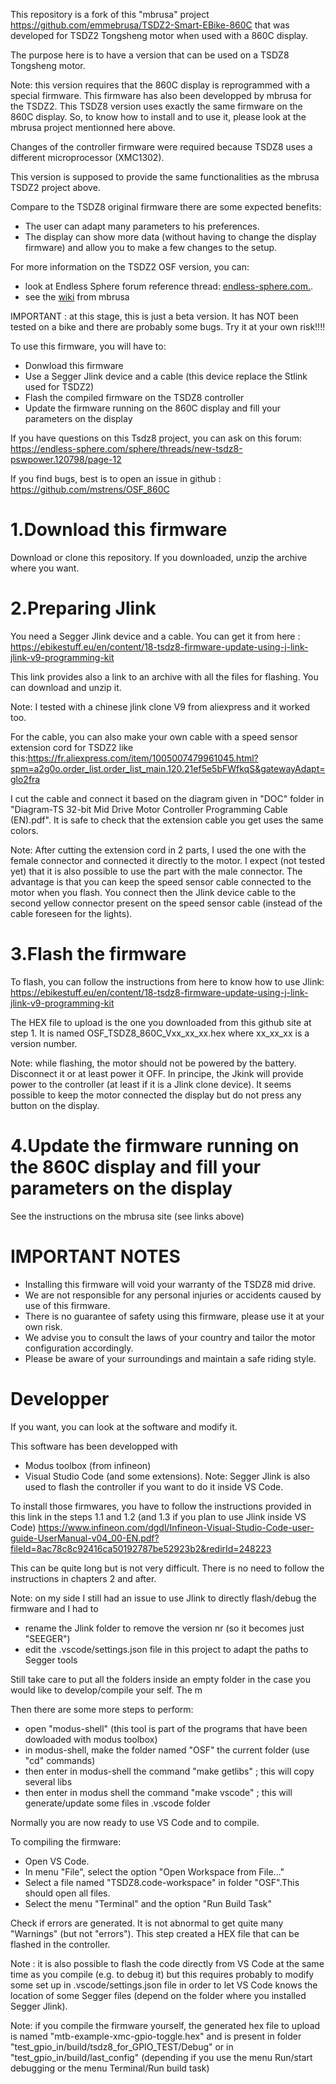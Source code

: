 
This repository is a fork of this "mbrusa" project https://github.com/emmebrusa/TSDZ2-Smart-EBike-860C that was developed for TSDZ2 Tongsheng motor when used with a 860C display.

The purpose here is to have a version that can be used on a TSDZ8 Tongsheng motor.


Note: this version requires that the 860C display is reprogrammed with a special firmware. This firmware has also been developped by mbrusa for the TSDZ2. This TSDZ8 version uses exactly the same firmware on the 860C display. So, to know how to install and to use it, please look at the mbrusa project mentionned here above. 


Changes of the controller firmware were required because TSDZ8 uses a different microprocessor (XMC1302).

This version is supposed to provide the same functionalities as the mbrusa TSDZ2 project above.


Compare to the TSDZ8 original firmware there are some expected benefits:
* The user can adapt many parameters to his preferences.
* The display can show more data (without having to change the display firmware) and allow you to make a few changes to the setup.

For more information on the TSDZ2 OSF version, you can: 
* look at Endless Sphere forum reference thread: [endless-sphere.com.](https://endless-sphere.com/forums/viewtopic.php?f=30&t=110682).
* see the [wiki](https://github.com/emmebrusa/TSDZ2-Smart-EBike-860C/wiki) from mbrusa

IMPORTANT : at this stage, this is just a beta version. It has NOT been tested on a bike and there are probably some bugs.
Try it at your own risk!!!!


To use this firmware, you will have to:

* Donwload this firmware
* Use a Segger Jlink device and a cable (this device replace the Stlink used for TSDZ2)
* Flash the compiled firmware on the TSDZ8 controller
* Update the firmware running on the 860C display and fill your parameters on the display

If you have questions on this Tsdz8 project, you can ask on this forum:
https://endless-sphere.com/sphere/threads/new-tsdz8-pswpower.120798/page-12

If you find bugs, best is to open an issue in github : https://github.com/mstrens/OSF_860C


# 1.Download this firmware

Download or clone this repository. 
If you downloaded, unzip the archive where you want.

# 2.Preparing Jlink

You need a Segger Jlink device and a cable.
You can get it from here : https://ebikestuff.eu/en/content/18-tsdz8-firmware-update-using-j-link-jlink-v9-programming-kit

This link provides also a link to an archive with all the files for flashing. You can download and unzip it.

Note: I tested with a chinese jlink clone V9 from aliexpress and it worked too.

For the cable, you can also make your own cable with a speed sensor extension cord for TSDZ2 like this:https://fr.aliexpress.com/item/1005007479961045.html?spm=a2g0o.order_list.order_list_main.120.21ef5e5bFWfkqS&gatewayAdapt=glo2fra

I cut the cable and connect it based on the diagram given in "DOC" folder in "Diagram-TS 32-bit Mid Drive Motor Controller Programming Cable (EN).pdf". It is safe to check that the extension cable you get uses the same colors.

Note: After cutting the extension cord in 2 parts, I used the one with the female connector and connected it directly to the motor.
I expect (not tested yet) that it is also possible to use the part with the male connector. The advantage is that you can keep the speed sensor cable connected to the motor when you flash. You connect then the Jlink device cable to the second yellow connector present on the speed sensor cable (instead of the cable foreseen for the lights).  

# 3.Flash the firmware

To flash, you can follow the instructions from here to know how to use Jlink: 
https://ebikestuff.eu/en/content/18-tsdz8-firmware-update-using-j-link-jlink-v9-programming-kit

The HEX file to upload is the one you downloaded from this github site at step 1.
It is named OSF_TSDZ8_860C_Vxx_xx_xx.hex where xx_xx_xx is a version number.

Note: while flashing, the motor should not be powered by the battery. Disconnect it or at least power it OFF. In principe, the Jkink will provide power to the controller (at least if it is a Jlink clone device).
It seems possible to keep the motor connected the display but do not press any button on the display.

# 4.Update the firmware running on the 860C display and fill your parameters on the display

See the instructions on the mbrusa site (see links above)

# IMPORTANT NOTES
* Installing this firmware will void your warranty of the TSDZ8 mid drive.
* We are not responsible for any personal injuries or accidents caused by use of this firmware.
* There is no guarantee of safety using this firmware, please use it at your own risk.
* We advise you to consult the laws of your country and tailor the motor configuration accordingly.
* Please be aware of your surroundings and maintain a safe riding style.



# Developper

If you want, you can look at the software and modify it.

This software has been developped with 
 - Modus toolbox (from infineon)
 - Visual Studio Code (and some extensions).
Note: Segger Jlink is also used to flash the controller if you want to do it inside VS Code.

To install those firmwares, you have to follow the instructions provided in this link in the steps 1.1 and 1.2 (and 1.3 if you plan to use Jlink inside VS Code)
https://www.infineon.com/dgdl/Infineon-Visual-Studio-Code-user-guide-UserManual-v04_00-EN.pdf?fileId=8ac78c8c92416ca50192787be52923b2&redirId=248223

This can be quite long but is not very difficult.
There is no need to follow the instructions in chapters 2 and after.

Note: on my side I still had an issue to use Jlink to directly flash/debug the firmware and I had to
- rename the Jlink folder to remove the version nr (so it becomes just "SEEGER")
- edit the .vscode/settings.json file in this project to adapt the paths to Segger tools

Still take care to put all the folders inside an empty folder in the case you would like to develop/compile your self. The m 

Then there are some more steps to perform:
- open "modus-shell"  (this tool is part of the programs that have been dowloaded with modus toolbox)
- in modus-shell, make the folder named "OSF" the current folder (use "cd" commands)
- then enter in modus-shell the command "make getlibs" ; this will copy several libs
- then enter in modus shell the command "make vscode" ; this will generate/update some files in .vscode folder

Normally you are now ready to use VS Code and to compile.

To compiling the firmware:
* Open VS Code.
* In menu "File", select the option "Open Workspace from File..."
* Select a file named "TSDZ8.code-workspace" in folder "OSF".This should open all files.
* Select the menu "Terminal" and the option "Run Build Task"

Check if errors are generated. It is not abnormal to get quite many "Warnings" (but not "errors").
This step created a HEX file that can be flashed in the controller.
 
Note : it is also possible to flash the code directly from VS Code at the same time as you compile (e.g. to debug it) but this requires probably to modify some set up in .vscode/settings.json file in order to let VS Code knows the location of some Segger files (depend on the folder where you installed Segger Jlink).

Note: if you compile the firmware yourself, the generated hex file to upload is named "mtb-example-xmc-gpio-toggle.hex" and is present in
folder "test_gpio_in/build/tsdz8_for_GPIO_TEST/Debug" or in "test_gpio_in/build/last_config" (depending if you use the menu Run/start debugging or the menu Terminal/Run build task)